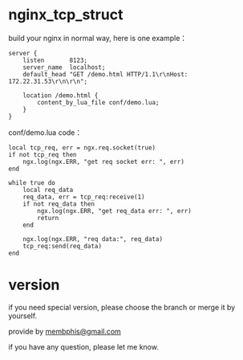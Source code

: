 nginx_tcp_struct
================

build your nginx in normal way, here is one example：

    server {
        listen       8123;
        server_name  localhost;
        default_head "GET /demo.html HTTP/1.1\r\nHost: 172.22.31.53\r\n\r\n";

        location /demo.html {
            content_by_lua_file conf/demo.lua;
        }
    }

conf/demo.lua code：

    local tcp_req, err = ngx.req.socket(true)
    if not tcp_req then
        ngx.log(ngx.ERR, "get req socket err: ", err)
    end
     
    while true do
        local req_data
        req_data, err = tcp_req:receive(1)
        if not req_data then
            ngx.log(ngx.ERR, "get req_data err: ", err)
            return
        end
     
        ngx.log(ngx.ERR, "req data:", req_data)
        tcp_req:send(req_data)
    end


version
================
if you need special version, please choose the branch or merge it by yourself.

provide by membphis@gmail.com

if you have any question, please let me know. 